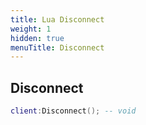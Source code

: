```yaml
---
title: Lua Disconnect
weight: 1
hidden: true
menuTitle: Disconnect
---
```

## Disconnect
```lua
client:Disconnect(); -- void
```